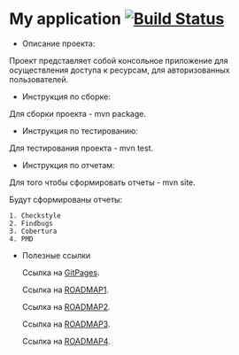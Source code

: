 # My application    [![Build Status](https://travis-ci.org/ZloyRob/Kondratenkov_Vadim.svg?branch=master)](https://travis-ci.org/ZloyRob/Kondratenkov_Vadim)

 * Описание проекта:
 
  Проект представляет собой консольное приложение для осуществления доступа к ресурсам, для авторизованных пользователей.
 
 * Инструкция по сборке:
 
 Для сборки проекта - mvn package.
 
 * Инструкция по тестированию:
 
 Для тестирования проекта - mvn test.
 
 * Инструкция по отчетам:
 
 Для того чтобы сформировать отчеты - mvn site.
 
 Будут сформированы отчеты: 
 
 	1. Checkstyle	
	2. Findbugs	
	3. Cobertura 
	4. PMD 
 
 * Полезные ссылки
 
    Ссылка на [GitPages](https://zloyrob.github.io/Kondratenkov_Vadim/).

    Ссылка на [ROADMAP1](./ROADMAP1.md).

    Ссылка на [ROADMAP2](./ROADMAP2.md).
    
    Ссылка на [ROADMAP3](./ROADMAP3.md).

	Ссылка на [ROADMAP4](./ROADMAP4.md).
